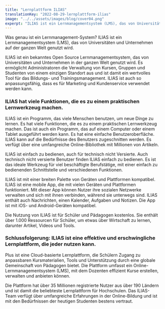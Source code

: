 ```yaml
---
title: "Lernplattform ILIAS"
translationKey: "2022-08-29-lernplattform-ilias"
image: "../../assets/images/blog/cover04.png"
experpt: "ILIAS ist ein Lernmanagementsystem (LMS), das von Universitäten und Unternehmen auf der ganzen Welt genutzt wird."
---
```


Was genau ist ein Lernmanagement-System? ILIAS ist ein Lernmanagementsystem (LMS), das von Universitäten und Unternehmen auf der ganzen Welt genutzt wird.

ILIAS ist ein bekanntes Open Source Lernmanagementsystem, das von Universitäten und Unternehmen in der ganzen Welt genutzt wird. Es ermöglicht Administratoren die Verwaltung von Kursen, Gruppen und Studenten von einem einzigen Standort aus und ist damit ein wertvolles Tool für das Bildungs- und Trainingsmanagement. ILIAS ist auch so anpassungsfähig, dass es für Marketing und Kundenservice verwendet werden kann.

### ILIAS hat viele Funktionen, die es zu einem praktischen Lernwerkzeug machen.

ILIAS ist ein Programm, das viele Menschen benutzen, um neue Dinge zu lernen. Es hat viele Funktionen, die es zu einem praktischen Lernwerkzeug machen. Das ist auch ein Programm, das auf einem Computer oder einem Tablet ausgeführt werden kann. Es hat eine einfache Benutzeroberfläche. ILIAS kann auf die Bedürfnisse des Benutzers zugeschnitten werden. Es verfügt über eine umfangreiche Online-Bibliothek mit Millionen von Artikeln.

ILIAS ist einfach zu bedienen, auch für technisch nicht Versierte. Auch technisch nicht versierte Benutzer finden ILIAS einfach zu bedienen. Es ist das ideale Werkzeug für viel beschäftigte Berufstätige, mit einer einfach zu bedienenden Schnittstelle und verschiedenen Funktionen.

ILIAS ist mit einer breiten Palette von Geräten und Plattformen kompatibel.
ILIAS ist eine mobile App, die mit vielen Geräten und Plattformen funktioniert. Mit dieser App können Nutzer ihre sozialen Netzwerke verwalten und sich mit ihnen verbinden, während sie unterwegs sind. ILIAS enthält auch Nachrichten, einen Kalender, Aufgaben und Notizen. Die App ist mit iOS- und Android-Geräten kompatibel.

Die Nutzung von ILIAS ist für Schüler und Pädagogen kostenlos. Sie enthält über 1.000 Ressourcen für Schüler, um etwas über Wirtschaft zu lernen, darunter Artikel, Videos und Tools.

### Schlussfolgerung: ILIAS ist eine effektive und erschwingliche Lernplattform, die jeder nutzen kann.

Plus ist eine Cloud-basierte Lernplattform, die Schülern Zugang zu anpassbaren Kursmaterialien, Tools und Unterstützung durch eine globale Gemeinschaft von Pädagogen bietet. Die Plattform umfasst ein Online-Lernmanagementsystem (LMS), mit dem Dozenten effizient Kurse erstellen, verwalten und anbieten können.

Die Plattform  hat über 35 Millionen registrierte Nutzer aus über 190 Ländern und ist damit die beliebteste Lernplattform für Hochschulen. Das ILIAS-Team verfügt über umfangreiche Erfahrungen in der Online-Bildung und ist mit den Bedürfnissen der heutigen Studenten bestens vertraut.
